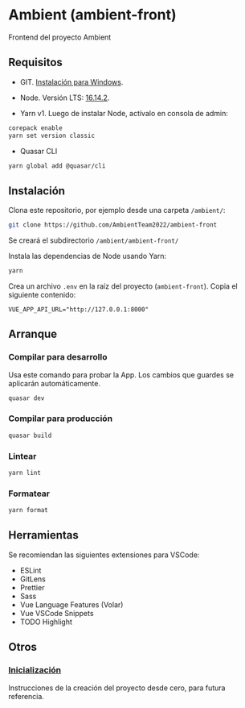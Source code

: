 # Ambient (ambient-front)

Frontend del proyecto Ambient

## Requisitos

- GIT. [Instalación para Windows](https://git-scm.com/download/win).

- Node. Versión LTS: [16.14.2](https://nodejs.org/dist/v16.14.2/node-v16.14.2-x64.msi).

- Yarn v1. Luego de instalar Node, actívalo en consola de admin:

```bash
corepack enable
yarn set version classic
```

- Quasar CLI

```bash
yarn global add @quasar/cli
```

## Instalación

Clona este repositorio, por ejemplo desde una carpeta `/ambient/`:

```bash
git clone https://github.com/AmbientTeam2022/ambient-front
```

Se creará el subdirectorio `/ambient/ambient-front/`

Instala las dependencias de Node usando Yarn:

```bash
yarn
```

Crea un archivo `.env` en la raíz del proyecto (`ambient-front`). Copia el siguiente contenido:

```
VUE_APP_API_URL="http://127.0.0.1:8000"
```

## Arranque

### Compilar para desarrollo

Usa este comando para probar la App. Los cambios que guardes se aplicarán automáticamente.

```bash
quasar dev
```

### Compilar para producción

```bash
quasar build
```

### Lintear

```bash
yarn lint
```

### Formatear

```bash
yarn format
```

## Herramientas

Se recomiendan las siguientes extensiones para VSCode:

- ESLint
- GitLens
- Prettier
- Sass
- Vue Language Features (Volar)
- Vue VSCode Snippets
- TODO Highlight

## Otros

### [Inicialización](docs/init.md)

Instrucciones de la creación del proyecto desde cero, para futura referencia.
